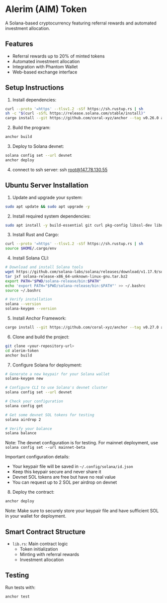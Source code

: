 # Alerim (AIM) Token

A Solana-based cryptocurrency featuring referral rewards and automated investment allocation.

## Features

- Referral rewards up to 20% of minted tokens
- Automated investment allocation
- Integration with Phantom Wallet
- Web-based exchange interface

## Setup Instructions

1. Install dependencies:
```bash
curl --proto '=https' --tlsv1.2 -sSf https://sh.rustup.rs | sh
sh -c "$(curl -sSfL https://release.solana.com/stable/install)"
cargo install --git https://github.com/coral-xyz/anchor --tag v0.26.0 anchor-cli --locked
```

2. Build the program:
```bash
anchor build
```

3. Deploy to Solana devnet:
```bash
solana config set --url devnet
anchor deploy
```

4. connect to ssh server:
ssh root@147.78.130.55

## Ubuntu Server Installation

1. Update and upgrade your system: 
```bash
sudo apt update && sudo apt upgrade -y
```

2. Install required system dependencies:
```bash
sudo apt install -y build-essential git curl pkg-config libssl-dev libudev-dev
```

3. Install Rust and Cargo:
```bash
curl --proto '=https' --tlsv1.2 -sSf https://sh.rustup.rs | sh
source $HOME/.cargo/env
```

4. Install Solana CLI:
```bash
# Download and install Solana tools
wget https://github.com/solana-labs/solana/releases/download/v1.17.9/solana-release-x86_64-unknown-linux-gnu.tar.bz2
tar jxf solana-release-x86_64-unknown-linux-gnu.tar.bz2
export PATH="$PWD/solana-release/bin:$PATH"
echo 'export PATH="$PWD/solana-release/bin:$PATH"' >> ~/.bashrc
source ~/.bashrc

# Verify installation
solana --version
solana-keygen --version
```

5. Install Anchor Framework:
```bash
cargo install --git https://github.com/coral-xyz/anchor --tag v0.27.0 anchor-cli --locked
```

6. Clone and build the project:
```bash
git clone <your-repository-url>
cd alerim-token
anchor build
```

7. Configure Solana for deployment:
```bash
# Generate a new keypair for your Solana wallet
solana-keygen new

# Configure CLI to use Solana's devnet cluster
solana config set --url devnet

# Check your configuration
solana config get

# Get some devnet SOL tokens for testing
solana airdrop 2

# Verify your balance
solana balance
```

Note: The devnet configuration is for testing. For mainnet deployment, use `solana config set --url mainnet-beta`

Important configuration details:
- Your keypair file will be saved in `~/.config/solana/id.json`
- Keep this keypair secure and never share it
- Devnet SOL tokens are free but have no real value
- You can request up to 2 SOL per airdrop on devnet

8. Deploy the contract:
```bash
anchor deploy
```

Note: Make sure to securely store your keypair file and have sufficient SOL in your wallet for deployment.

## Smart Contract Structure

- `lib.rs`: Main contract logic
  - Token initialization
  - Minting with referral rewards
  - Investment allocation

## Testing

Run tests with:
```bash
anchor test
```
